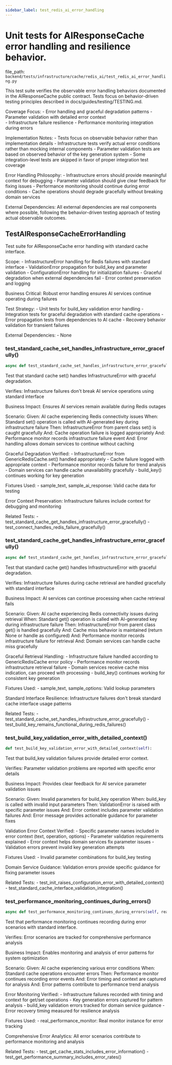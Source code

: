 ```yaml
---
sidebar_label: test_redis_ai_error_handling
---
```


# Unit tests for AIResponseCache error handling and resilience behavior.

  file_path: `backend/tests/infrastructure/cache/redis_ai/test_redis_ai_error_handling.py`

This test suite verifies the observable error handling behaviors documented in the
AIResponseCache public contract. Tests focus on behavior-driven testing principles
described in docs/guides/testing/TESTING.md.

Coverage Focus:
    - Error handling and graceful degradation patterns
    - Parameter validation with detailed error context  
    - Infrastructure failure resilience
    - Performance monitoring integration during errors

Implementation Notes:
    - Tests focus on observable behavior rather than implementation details
    - Infrastructure tests verify actual error conditions rather than mocking internal components
    - Parameter validation tests are based on observed behavior of the key generation system
    - Some integration-level tests are skipped in favor of proper integration test coverage

Error Handling Philosophy:
    - Infrastructure errors should provide meaningful context for debugging
    - Parameter validation should give clear feedback for fixing issues
    - Performance monitoring should continue during error conditions
    - Cache operations should degrade gracefully without breaking domain services

External Dependencies:
    All external dependencies are real components where possible, following
    the behavior-driven testing approach of testing actual observable outcomes.

## TestAIResponseCacheErrorHandling

Test suite for AIResponseCache error handling with standard cache interface.

Scope:
    - InfrastructureError handling for Redis failures with standard interface
    - ValidationError propagation for build_key and parameter validation
    - ConfigurationError handling for initialization failures
    - Graceful degradation when external dependencies fail
    - Error context preservation and logging
    
Business Critical:
    Robust error handling ensures AI services continue operating during failures
    
Test Strategy:
    - Unit tests for build_key validation error handling
    - Integration tests for graceful degradation with standard cache operations
    - Error propagation tests from dependencies to AI cache
    - Recovery behavior validation for transient failures
    
External Dependencies:
    - None

### test_standard_cache_set_handles_infrastructure_error_gracefully()

```python
async def test_standard_cache_set_handles_infrastructure_error_gracefully(self, sample_text, sample_ai_response):
```

Test that standard cache set() handles InfrastructureError with graceful degradation.

Verifies:
    Infrastructure failures don't break AI service operations using standard interface
    
Business Impact:
    Ensures AI services remain available during Redis outages
    
Scenario:
    Given: AI cache experiencing Redis connectivity issues
    When: Standard set() operation is called with AI-generated key during infrastructure failure
    Then: InfrastructureError from parent class set() is caught gracefully
    And: Cache operation failure is logged appropriately
    And: Performance monitor records infrastructure failure event
    And: Error handling allows domain services to continue without caching
    
Graceful Degradation Verified:
    - InfrastructureError from GenericRedisCache.set() handled appropriately
    - Cache failure logged with appropriate context
    - Performance monitor records failure for trend analysis
    - Domain services can handle cache unavailability gracefully
    - build_key() continues working for key generation
    
Fixtures Used:
    - sample_text, sample_ai_response: Valid cache data for testing
    
Error Context Preservation:
    Infrastructure failures include context for debugging and monitoring
    
Related Tests:
    - test_standard_cache_get_handles_infrastructure_error_gracefully()
    - test_connect_handles_redis_failure_gracefully()

### test_standard_cache_get_handles_infrastructure_error_gracefully()

```python
async def test_standard_cache_get_handles_infrastructure_error_gracefully(self, sample_text, sample_options):
```

Test that standard cache get() handles InfrastructureError with graceful degradation.

Verifies:
    Infrastructure failures during cache retrieval are handled gracefully with standard interface
    
Business Impact:
    AI services can continue processing when cache retrieval fails
    
Scenario:
    Given: AI cache experiencing Redis connectivity issues during retrieval
    When: Standard get() operation is called with AI-generated key during infrastructure failure
    Then: InfrastructureError from parent class get() is handled gracefully
    And: Cache miss behavior is maintained (return None or handle as configured)
    And: Performance monitor records infrastructure failure for retrieval
    And: Domain services can handle cache miss gracefully
    
Graceful Retrieval Handling:
    - Infrastructure failure handled according to GenericRedisCache error policy
    - Performance monitor records infrastructure retrieval failure
    - Domain services receive cache miss indication, can proceed with processing
    - build_key() continues working for consistent key generation
    
Fixtures Used:
    - sample_text, sample_options: Valid lookup parameters
    
Standard Interface Resilience:
    Infrastructure failures don't break standard cache interface usage patterns
    
Related Tests:
    - test_standard_cache_set_handles_infrastructure_error_gracefully()
    - test_build_key_remains_functional_during_redis_failures()

### test_build_key_validation_error_with_detailed_context()

```python
def test_build_key_validation_error_with_detailed_context(self):
```

Test that build_key validation failures provide detailed error context.

Verifies:
    Parameter validation problems are reported with specific error details
    
Business Impact:
    Provides clear feedback for AI service parameter validation issues
    
Scenario:
    Given: Invalid parameters for build_key operation
    When: build_key is called with invalid input parameters
    Then: ValidationError is raised with specific parameter issues
    And: Error context includes parameter validation failures
    And: Error message provides actionable guidance for parameter fixes
    
Validation Error Context Verified:
    - Specific parameter names included in error context (text, operation, options)
    - Parameter validation requirements explained
    - Error context helps domain services fix parameter issues
    - Validation errors prevent invalid key generation attempts
    
Fixtures Used:
    - Invalid parameter combinations for build_key testing
    
Domain Service Guidance:
    Validation errors provide specific guidance for fixing parameter issues
    
Related Tests:
    - test_init_raises_configuration_error_with_detailed_context()
    - test_standard_cache_interface_validation_integration()

### test_performance_monitoring_continues_during_errors()

```python
async def test_performance_monitoring_continues_during_errors(self, real_performance_monitor):
```

Test that performance monitoring continues recording during error scenarios with standard interface.

Verifies:
    Error scenarios are tracked for comprehensive performance analysis
    
Business Impact:
    Enables monitoring and analysis of error patterns for system optimization
    
Scenario:
    Given: AI cache experiencing various error conditions
    When: Standard cache operations encounter errors
    Then: Performance monitor continues recording error events
    And: Error timing and context are captured for analysis
    And: Error patterns contribute to performance trend analysis
    
Error Monitoring Verified:
    - Infrastructure failures recorded with timing and context for get/set operations
    - Key generation errors captured for pattern analysis
    - build_key validation errors tracked for domain service guidance
    - Error recovery timing measured for resilience analysis
    
Fixtures Used:
    - real_performance_monitor: Real monitor instance for error tracking
    
Comprehensive Error Analytics:
    All error scenarios contribute to performance monitoring and analysis
    
Related Tests:
    - test_get_cache_stats_includes_error_information()
    - test_get_performance_summary_includes_error_rates()
